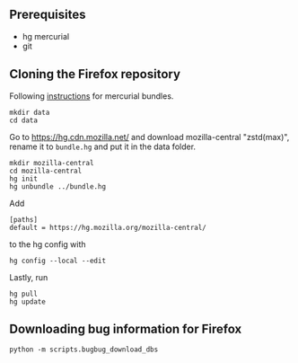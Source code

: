
## Prerequisites

- hg mercurial
- git


## Cloning the Firefox repository

Following [instructions](https://firefox-source-docs.mozilla.org/contributing/vcs/mercurial_bundles.html) for mercurial bundles.

```
mkdir data
cd data
```
Go to https://hg.cdn.mozilla.net/ and download mozilla-central "zstd(max)", rename it to `bundle.hg` and put it in the data folder.

```
mkdir mozilla-central
cd mozilla-central
hg init
hg unbundle ../bundle.hg
```

Add
```
[paths]
default = https://hg.mozilla.org/mozilla-central/
```
to the hg config with
```
hg config --local --edit
```

Lastly, run
```
hg pull
hg update
```

## Downloading bug information for Firefox

```
python -m scripts.bugbug_download_dbs
```